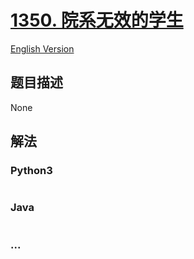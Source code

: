 # [1350. 院系无效的学生](https://leetcode-cn.com/problems/students-with-invalid-departments)

[English Version](/solution/1300-1399/1350.Students%20With%20Invalid%20Departments/README_EN.md)

## 题目描述

<!-- 这里写题目描述 -->

None

## 解法

<!-- 这里可写通用的实现逻辑 -->

<!-- tabs:start -->

### **Python3**

<!-- 这里可写当前语言的特殊实现逻辑 -->

```python

```

### **Java**

<!-- 这里可写当前语言的特殊实现逻辑 -->

```java

```

### **...**

```

```

<!-- tabs:end -->
